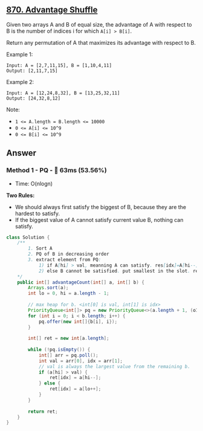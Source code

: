 ## [870. Advantage Shuffle](https://leetcode.com/problems/advantage-shuffle/)

Given two arrays A and B of equal size, the advantage of A with respect to B is the number of indices i for which `A[i] > B[i]`.

Return any permutation of A that maximizes its advantage with respect to B.
 

Example 1:
```
Input: A = [2,7,11,15], B = [1,10,4,11]
Output: [2,11,7,15]
```
Example 2:
```
Input: A = [12,24,8,32], B = [13,25,32,11]
Output: [24,32,8,12]
```

Note:

- `1 <= A.length = B.length <= 10000`
- `0 <= A[i] <= 10^9`
- `0 <= B[i] <= 10^9`

## Answer
### Method 1 - PQ - :rabbit: 63ms (53.56%)
- Time: O(nlogn)

**Two Rules:**
- We should always first satisfy the biggest of B, because they are the hardest to satisfy.
- If the biggest value of A cannot satisfy current value B, nothing can satisfy.


```java
class Solution {
    /**
        1. Sort A
        2. PQ of B in decreasing order
        3. extract element from PQ:
            1) if A[hi] > val, meanning A can satisfy. res[idx]=A[hi--]
            2) else B cannot be satisfied. put smallest in the slot. res[idx] = A[lo++]
    */
    public int[] advantageCount(int[] a, int[] b) {    
        Arrays.sort(a);
        int lo = 0, hi = a.length - 1;
        
        // max heap for b. <int[0] is val, int[1] is idx>
        PriorityQueue<int[]> pq = new PriorityQueue<>(a.length + 1, (o1, o2) -> o2[0] - o1[0]);
        for (int i = 0; i < b.length; i++) {
            pq.offer(new int[]{b[i], i});
        }
        
        int[] ret = new int[a.length];
        
        while (!pq.isEmpty()) {
            int[] arr = pq.poll();
            int val = arr[0], idx = arr[1];
            // val is always the largest value from the remaining b.
            if (a[hi] > val) {
                ret[idx] = a[hi--];
            } else {
                ret[idx] = a[lo++];
            }
        }
        
        return ret;
    }
}
```
